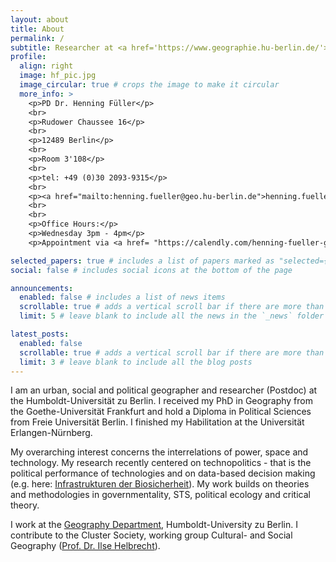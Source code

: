 ```yaml
---
layout: about
title: About
permalink: /
subtitle: Researcher at <a href='https://www.geographie.hu-berlin.de/'>Geographisches Institut</a>, Humboldt-Universität zu Berlin.
profile:
  align: right
  image: hf_pic.jpg
  image_circular: true # crops the image to make it circular
  more_info: >
    <p>PD Dr. Henning Füller</p>
    <br>
    <p>Rudower Chaussee 16</p>
    <br> 
    <p>12489 Berlin</p>
    <br>  
    <p>Room 3'108</p>
    <br>
    <p>tel: +49 (0)30 2093-9315</p>
    <br> 
    <p><a href="mailto:henning.fueller@geo.hu-berlin.de">henning.fueller@geo.hu-berlin.de</a></p>
    <br>
    <br>
    <p>Office Hours:</p> 
    <p>Wednesday 3pm - 4pm</p>
    <p>Appointment via <a href= "https://calendly.com/henning-fueller-geo/30min">Calendly</a></p>

selected_papers: true # includes a list of papers marked as "selected={true}"
social: false # includes social icons at the bottom of the page

announcements:
  enabled: false # includes a list of news items
  scrollable: true # adds a vertical scroll bar if there are more than 3 news items
  limit: 5 # leave blank to include all the news in the `_news` folder

latest_posts:
  enabled: false
  scrollable: true # adds a vertical scroll bar if there are more than 3 new posts items
  limit: 3 # leave blank to include all the blog posts
---
```


I am an urban, social and political geographer and researcher (Postdoc) at the Humboldt-Universität zu Berlin. I received my PhD in Geography from the Goethe-Universität Frankfurt and hold a Diploma in Political Sciences from Freie Universität Berlin. I finished my Habilitation at the Universität Erlangen-Nürnberg.

My overarching interest concerns the interrelations of power, space and technology. My research recently centered on technopolitics - that is the political performance of technologies and on data-based decision making (e.g. here: [Infrastrukturen der Biosicherheit](https://www.transcript-verlag.de/978-3-8376-6021-0/infrastrukturen-der-biosicherheit/?number=978-3-8394-6021-4)). My work builds on theories and methodologies in governmentality, STS, political ecology and critical theory.

I work at the [Geography Department](https://www.geographie.hu-berlin.de), Humboldt-University zu Berlin. I contribute to the Cluster Society, working group Cultural- and Social Geography ([Prof. Dr. Ilse Helbrecht](https://www.geographie.hu-berlin.de/de/Members/helbrecht_ilse)).
